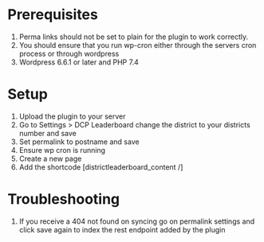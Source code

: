 # Prerequisites
1. Perma links should not be set to plain for the plugin to work correctly.
2. You should ensure that you run wp-cron either through the servers cron process or through wordpress
3. Wordpress 6.6.1 or later and PHP 7.4

# Setup
1. Upload the plugin to your server
2. Go to Settings > DCP Leaderboard change the district to your districts number and save
2. Set permalink to postname and save
3. Ensure wp cron is running
4. Create a new page
5. Add the shortcode [districtleaderboard_content /]

# Troubleshooting
1. If you receive a 404 not found on syncing go on permalink settings and click save again to index the rest endpoint added by the plugin